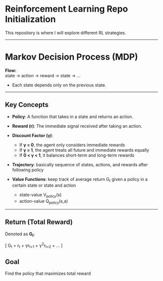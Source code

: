 # Reinforcement Learning Repo Initialization

This repository is where I will explore different RL strategies.

---

# Markov Decision Process (MDP)

**Flow:**  
state → action → reward → state → ...

- Each state depends only on the previous state.

---

## Key Concepts

- **Policy**: A function that takes in a state and returns an action.  
- **Reward (r)**: The immediate signal received after taking an action.  
- **Discount Factor (γ)**:
    - If **γ = 0**, the agent only considers immediate rewards
    - If **γ = 1**, the agent treats all future and immediate rewards equally  
    - If **0 < γ < 1**, it balances short-term and long-term rewards

- **Trajectory**: basically sequence of states, actions, and rewards after following policy
- **Value Functions**: keep track of average return G<sub>t</sub> given a policy in a certain state or state and action
    - state-value V<sub>policy</sub>(s)
    - action-value Q<sub>policy</sub>(s,a)
---

## Return (Total Reward)

Denoted as **G<sub>t</sub>**:

\[
G<sub>t</sub> = r<sub>t</sub> + γr<sub>t+1</sub> + γ<sup>2</sup>r<sub>t+2</sub> + ...
\]

## Goal

Find the policy that maximizes total reward